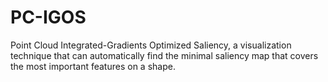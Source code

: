 # PC-IGOS
Point Cloud Integrated-Gradients Optimized Saliency, a visualization technique that can automatically find the minimal saliency map that covers the most important features on a shape.
